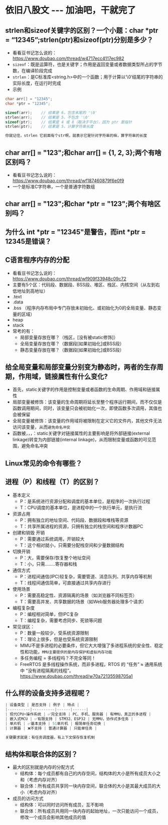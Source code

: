 # 依旧八股文 --- 加油吧，干就完了

## strlen和sizeof关键字的区别？一个小题：char *ptr = “12345”;strlen(ptr)和sizeof(ptr)分别是多少？

- 看看豆书记怎么说的：<https://www.doubao.com/thread/w4717ecc4117ec982>
- `sizeof`：既是运算符，也是关键字；作用是返回变量或者数据类型所占的字节数，在编译阶段完成
- `strlen`：是C标准库<string.h>中的一个函数；用于计算以‘\0’结尾的字符串的实际长度，在运行时完成
- 示例

```c
char arr[] = "12345";
char *ptr = "12345";

sizeof(arr);    // 结果是 6，包含末尾的 '\0'
strlen(arr);    // 结果是 5，不包含 '\0'
sizeof(ptr);    // 结果是 4 或 8（取决于平台），因为 ptr 是指针
strlen(ptr);    // 结果是 5，计算字符串长度

你就记住，strlen 它前面有个str啊，就表示它是针对字符串的嘛，算字符串的长度
```

## char arr[] = "123";和char arr[] = {1, 2, 3};两个有啥区别吗？

- 看看豆书记怎么说的：<https://www.doubao.com/thread/wf187460879f6e0f9>
- 一个是标准C字符串，一个是普通字符数组

## char arr[] = "123";和char *ptr = "123";两个有啥区别吗？

## 为什么 int *ptr = "12345"是警告，而int *ptr = 12345是错误？

## C语言程序内存的分配

- 看看豆书记怎么说的：<https://www.doubao.com/thread/wf909f33948c09c72>
- 主要有5个区：代码段、数据段、BSS段、堆区、栈区、内核空间（从左到右低地址到高地址）
- .text
- .data
- .bss （程序内存布局中专门存放未初始化、或初始化为0的全局变量、静态变量的区域）
- heap
- stack
- 常考的有：
  - 局部变量存放在哪？（栈区，[没有被static修饰]）
  - 全局变量存放在哪？（数据段[如果初始化]或BSS段）
  - 静态变量存放在哪？（数据段[如果初始化]或BSS段）

## 给全局变量和局部变量分别变为静态时，两者的生存周期，作用域，链接属性有什么变化?

- 首先，static关键字的作用是控制变量或者函数的生命周期、作用域和链接属性
- 局部变量被修饰：该变量的生命周期将延长至整个程序运行期间，而不仅仅是函数调用期间，同时，该变量只会被初始化一次，即使函数多次调用，其值也会被保留
- 全局变量被修饰：该变量的作用域将被限制在定义它的文件内，其他文件无法访问该变量，从而`避免命名冲突`
- 函数被，，，：static关键字对链接属性的主要影响是将外部链接(external linkage)转变为内部链接(internal linkage)，从而限制变量或函数的可见范围，避免命名冲突

## Linux常见的命令有哪些？

## 进程（P）和线程（T）的区别？

- 基本定义
  - P：是系统进行资源分配和调度的基本单位，是程序的一次执行过程
  - T：CPU调度的基本单位，是进程中的一个执行单元，是执行流
- 资源占用
  - P：拥有独立的地址空间、代码段、数据段和堆栈等资源
  - T：共享所属进程的资源，只拥有独立的栈空间和程序计数器PC
- 创建和销毁 开销
  - P：需要通过系统调用，开销较大
  - T：这个相对就小，只需要分配栈空间和少量数据结构
- 切换开销
  - P：大，需要保存/恢复整个地址空间
  - T：小，只需........寄存器和栈
- 通信方式
  - P：进程间通信(IPC)较复杂，需要管道、消息队列、共享内存等机制
  - T：线程间通信简单，可直接通过共享内存进行
- 使用场景
  - P：需要高稳定性、资源隔离的场景（如浏览器不同标签页）
  - T：需要高并发、共享数据的场景（如Web服务器处理多个请求）
- 编程复杂度
  - P：编程相对简单，但IPC复杂
  - T：编程复杂，需要考虑同步、死锁等问题
- 常见误区：
  - P：数量一般较少，受系统资源限制
  - T：理论上很多，但是也受系统资源限制
  - MMU不是多进程的必要条件，但它大大增强了多进程系统的安全性、稳定性和功能，`MMU主要提供的是内存保护和虚拟内存功能`
  - 多任务编程 = 多线程吗？不完全等同！
  - FreeRTOS 是多线程操作系统，而非多进程。RTOS 的 “任务” ≈ 通用系统中 “没有进程隔离的线程”。<https://www.doubao.com/thread/w70a72135598705a1>

## 什么样的设备支持多进程呢？

```c
| 设备类型 | 是否支持 | 例子 | 特点 |
|----------|----------|------|------|
| 现代CPU+操作系统 | ✅完全支持 | PC、手机、服务器 | 有MMU，真正的多进程 |
| 嵌入式MCU | ✅有限支持 | STM32、ESP32 | 无MMU，协作式多任务 |
| 单片机 | ✅基本支持 | 51单片机 | 极简单任务切换 |
| 计算器 | ❌不支持 | 普通计算器 | 只能单任务 |

关键要求就是：有任务调度器，有上下文保存恢复机制
```

## 结构体和联合体的区别？

- 最大的区别就是内存的分配方式
  - 结构体：每个成员都有自己的内存空间，结构体的大小是所有成员大小之和（考虑内存对齐）
  - 联合体：所有成员共享同一块内存空间，联合体的大小是其最大成员的大小（考虑内存对齐）
- 成员的访问方式
  - 结构体：可以同时访问所有成员，互不影响
  - 联合体：所有成员共用同一块内存的起始地址，一次只能访问一个成员，修改一个成员会影响其他成员的值
